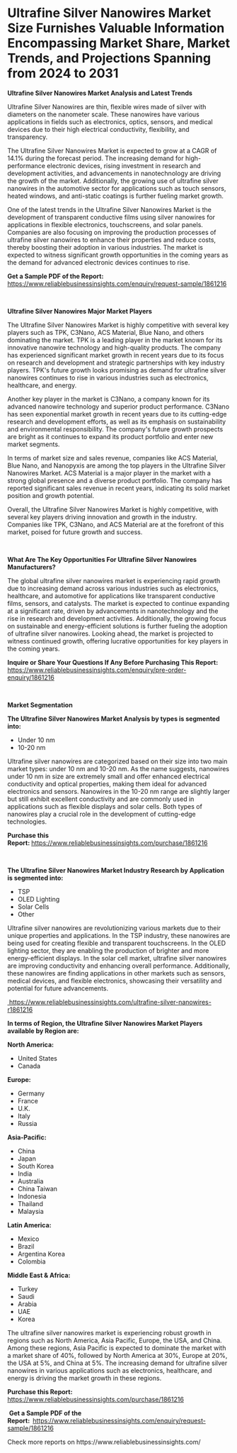 <p><h1>Ultrafine Silver Nanowires Market Size Furnishes Valuable Information Encompassing Market Share, Market Trends, and Projections Spanning from 2024 to 2031</h1></p><p><strong>Ultrafine Silver Nanowires Market Analysis and Latest Trends</strong></p>
<p><p>Ultrafine Silver Nanowires are thin, flexible wires made of silver with diameters on the nanometer scale. These nanowires have various applications in fields such as electronics, optics, sensors, and medical devices due to their high electrical conductivity, flexibility, and transparency.</p><p>The Ultrafine Silver Nanowires Market is expected to grow at a CAGR of 14.1% during the forecast period. The increasing demand for high-performance electronic devices, rising investment in research and development activities, and advancements in nanotechnology are driving the growth of the market. Additionally, the growing use of ultrafine silver nanowires in the automotive sector for applications such as touch sensors, heated windows, and anti-static coatings is further fueling market growth.</p><p>One of the latest trends in the Ultrafine Silver Nanowires Market is the development of transparent conductive films using silver nanowires for applications in flexible electronics, touchscreens, and solar panels. Companies are also focusing on improving the production processes of ultrafine silver nanowires to enhance their properties and reduce costs, thereby boosting their adoption in various industries. The market is expected to witness significant growth opportunities in the coming years as the demand for advanced electronic devices continues to rise.</p></p>
<p><strong>Get a Sample PDF of the Report:&nbsp;</strong> <a href="https://www.reliablebusinessinsights.com/enquiry/request-sample/1861216">https://www.reliablebusinessinsights.com/enquiry/request-sample/1861216</a></p>
<p>&nbsp;</p>
<p><strong>Ultrafine Silver Nanowires Major Market Players</strong></p>
<p><p>The Ultrafine Silver Nanowires Market is highly competitive with several key players such as TPK, C3Nano, ACS Material, Blue Nano, and others dominating the market. TPK is a leading player in the market known for its innovative nanowire technology and high-quality products. The company has experienced significant market growth in recent years due to its focus on research and development and strategic partnerships with key industry players. TPK's future growth looks promising as demand for ultrafine silver nanowires continues to rise in various industries such as electronics, healthcare, and energy.</p><p>Another key player in the market is C3Nano, a company known for its advanced nanowire technology and superior product performance. C3Nano has seen exponential market growth in recent years due to its cutting-edge research and development efforts, as well as its emphasis on sustainability and environmental responsibility. The company's future growth prospects are bright as it continues to expand its product portfolio and enter new market segments.</p><p>In terms of market size and sales revenue, companies like ACS Material, Blue Nano, and Nanopyxis are among the top players in the Ultrafine Silver Nanowires Market. ACS Material is a major player in the market with a strong global presence and a diverse product portfolio. The company has reported significant sales revenue in recent years, indicating its solid market position and growth potential.</p><p>Overall, the Ultrafine Silver Nanowires Market is highly competitive, with several key players driving innovation and growth in the industry. Companies like TPK, C3Nano, and ACS Material are at the forefront of this market, poised for future growth and success.</p></p>
<p>&nbsp;</p>
<p><strong>What Are The Key Opportunities For Ultrafine Silver Nanowires Manufacturers?</strong></p>
<p><p>The global ultrafine silver nanowires market is experiencing rapid growth due to increasing demand across various industries such as electronics, healthcare, and automotive for applications like transparent conductive films, sensors, and catalysts. The market is expected to continue expanding at a significant rate, driven by advancements in nanotechnology and the rise in research and development activities. Additionally, the growing focus on sustainable and energy-efficient solutions is further fueling the adoption of ultrafine silver nanowires. Looking ahead, the market is projected to witness continued growth, offering lucrative opportunities for key players in the coming years.</p></p>
<p><strong>Inquire or Share Your Questions If Any Before Purchasing This Report:</strong> <a href="https://www.reliablebusinessinsights.com/enquiry/pre-order-enquiry/1861216">https://www.reliablebusinessinsights.com/enquiry/pre-order-enquiry/1861216</a></p>
<p>&nbsp;</p>
<p><strong>Market Segmentation</strong></p>
<p><strong>The Ultrafine Silver Nanowires Market Analysis by types is segmented into:</strong></p>
<p><ul><li>Under 10 nm</li><li>10-20 nm</li></ul></p>
<p><p>Ultrafine silver nanowires are categorized based on their size into two main market types: under 10 nm and 10-20 nm. As the name suggests, nanowires under 10 nm in size are extremely small and offer enhanced electrical conductivity and optical properties, making them ideal for advanced electronics and sensors. Nanowires in the 10-20 nm range are slightly larger but still exhibit excellent conductivity and are commonly used in applications such as flexible displays and solar cells. Both types of nanowires play a crucial role in the development of cutting-edge technologies.</p></p>
<p><strong>Purchase this Report:&nbsp;</strong><a href="https://www.reliablebusinessinsights.com/purchase/1861216">https://www.reliablebusinessinsights.com/purchase/1861216</a></p>
<p>&nbsp;</p>
<p><strong>The Ultrafine Silver Nanowires Market Industry Research by Application is segmented into:</strong></p>
<p><ul><li>TSP</li><li>OLED Lighting</li><li>Solar Cells</li><li>Other</li></ul></p>
<p><p>Ultrafine silver nanowires are revolutionizing various markets due to their unique properties and applications. In the TSP industry, these nanowires are being used for creating flexible and transparent touchscreens. In the OLED lighting sector, they are enabling the production of brighter and more energy-efficient displays. In the solar cell market, ultrafine silver nanowires are improving conductivity and enhancing overall performance. Additionally, these nanowires are finding applications in other markets such as sensors, medical devices, and flexible electronics, showcasing their versatility and potential for future advancements.</p></p>
<p><a href="https://www.reliablebusinessinsights.com/ultrafine-silver-nanowires-r1861216">&nbsp;https://www.reliablebusinessinsights.com/ultrafine-silver-nanowires-r1861216</a></p>
<p><strong>In terms of Region, the Ultrafine Silver Nanowires Market Players available by Region are:</strong></p>
<p>
    <p> <strong> North America: </strong>
        <ul>
            <li>United States</li>
            <li>Canada</li>
        </ul>
        </p> 
    <p> <strong> Europe: </strong>
        <ul>
            <li>Germany</li>
            <li>France</li>
            <li>U.K.</li>
            <li>Italy</li>
            <li>Russia</li>
        </ul>
        </p> 
    <p> <strong> Asia-Pacific: </strong>
        <ul>
            <li>China</li>
            <li>Japan</li>
            <li>South Korea</li>
            <li>India</li>
            <li>Australia</li>
            <li>China Taiwan</li>
            <li>Indonesia</li>
            <li>Thailand</li>
            <li>Malaysia</li>
        </ul>
        </p> 
    <p> <strong> Latin America: </strong>
        <ul>
            <li>Mexico</li>
            <li>Brazil</li>
            <li>Argentina Korea</li>
            <li>Colombia</li>
        </ul>
        </p> 
    <p> <strong> Middle East & Africa: </strong>
        <ul>
            <li>Turkey</li>
            <li>Saudi</li>
            <li>Arabia</li>
            <li>UAE</li>
            <li>Korea</li>
        </ul>
    </p>
    </p>
<p><p>The ultrafine silver nanowires market is experiencing robust growth in regions such as North America, Asia Pacific, Europe, the USA, and China. Among these regions, Asia Pacific is expected to dominate the market with a market share of 40%, followed by North America at 30%, Europe at 20%, the USA at 5%, and China at 5%. The increasing demand for ultrafine silver nanowires in various applications such as electronics, healthcare, and energy is driving the market growth in these regions.</p></p>
<p><strong>Purchase this Report: </strong><a href="https://www.reliablebusinessinsights.com/purchase/1861216">https://www.reliablebusinessinsights.com/purchase/1861216</a></p>
<p>&nbsp;<strong>Get a Sample PDF of the Report:&nbsp;&nbsp;</strong><a href="https://www.reliablebusinessinsights.com/enquiry/request-sample/1861216">https://www.reliablebusinessinsights.com/enquiry/request-sample/1861216</a></p>
<p><strong></strong></p>
<p>Check more reports on https://www.reliablebusinessinsights.com/</p>